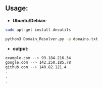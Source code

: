 ## Usage:
- **Ubuntu/Debian**:
```bash
sudo apt-get install dnsutils
```
```bash
python3 Domain_Resolver.py -p domains.txt
```
- **output:**
```bash
example.com --> 93.184.216.34
google.com --> 142.250.185.78
github.com --> 140.82.121.4
.
.
.
```
